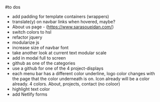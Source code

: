 #to dos
- add padding for template containers (wrappers)
- translate(y) on navbar links when hovered, maybe?
- About us page - (https://www.sarasoueidan.com/)
- switch colors to hsl
- refactor jquery
- modularize js
- increase size of navbar font
- take another look at current text modular scale
- add in modal full to screen
- github as one of the categories
- use a github for one of the 4 project-displays
- each menu bar has a different color underline, logo color changes with the page that the color underneath is on. Icon already will be a color already. 4 colors. About, projects, contact (no coloor)
- highlight text color
- add Netlify forms

